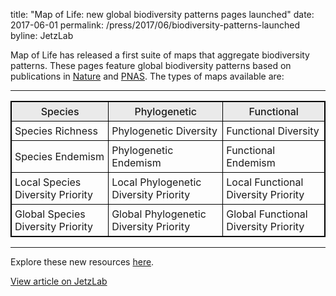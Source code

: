 title: "Map of Life: new global biodiversity patterns pages launched"
date: 2017-06-01
permalink: /press/2017/06/biodiversity-patterns-launched
byline: JetzLab

Map of Life has released a first suite of maps that aggregate biodiversity patterns. These pages feature global biodiversity patterns based on publications in [Nature](http://www.nature.com/nature/journal/vaop/ncurrent/full/nature22368.html) and [PNAS](http://www.pnas.org/content/104/33/13384.full). The types of maps available are:

<hr>

<table style="border: 1px solid black">
  <thead style="background-color: #eaeaea">
  <tr>
    <th style="border: 1px solid black; padding: 5px; font-weight: 500;">Species</th>
    <th style="border: 1px solid black; padding: 5px; font-weight: 500;">Phylogenetic</th>
    <th style="border: 1px solid black; padding: 5px; font-weight: 500;">Functional</th>
  </tr>
  </thead>
  <tbody>
    <tr>
      <td style="border: 1px solid black; padding: 5px;">Species Richness</td>
      <td style="border: 1px solid black; padding: 5px;">Phylogenetic Diversity</td>
      <td style="border: 1px solid black; padding: 5px;">Functional Diversity</td>
    </tr>
    <tr>
      <td style="border: 1px solid black; padding: 5px;">Species Endemism</td>
      <td style="border: 1px solid black; padding: 5px;">Phylogenetic Endemism</td>
      <td style="border: 1px solid black; padding: 5px;">Functional Endemism</td>
    </tr>
    <tr>
      <td style="border: 1px solid black; padding: 5px;">Local Species Diversity Priority</td>
      <td style="border: 1px solid black; padding: 5px;">Local Phylogenetic Diversity Priority</td>
      <td style="border: 1px solid black; padding: 5px;">Local Functional Diversity Priority</td>
    </tr>
    <tr>
      <td style="border: 1px solid black; padding: 5px;">Global Species Diversity Priority</td>
      <td style="border: 1px solid black; padding: 5px;">Global Phylogenetic Diversity Priority</td>
      <td style="border: 1px solid black; padding: 5px;">Global Functional Diversity Priority</td>
    </tr>
  </tbody>
</table>

<hr>

Explore these new resources [here](https://mol.org/patterns). 

[View article on JetzLab](http://jetzlab.yale.edu/news/map-life-new-global-biodiversity-patterns-pages-launched)

